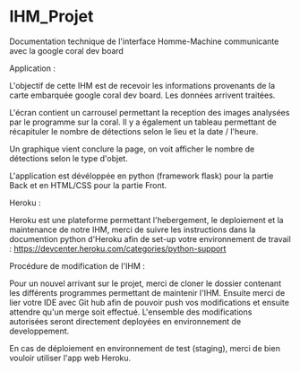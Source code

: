 # IHM_Projet
Documentation technique de l'interface Homme-Machine communicante avec la google coral dev board

Application : 

L'objectif de cette IHM est de recevoir les informations provenants de la carte embarquée google coral dev board. Les données arrivent traitées.

L'écran contient un carrousel permettant la reception des images analysées par le programme sur la coral. Il y a également un tableau permettant de récapituler le nombre de détections selon le lieu et la date / l'heure.

Un graphique vient conclure la page, on voit afficher le nombre de détections selon le type d'objet.

L'application est dévéloppée en python (framework flask) pour la partie Back et en HTML/CSS pour la partie Front.

Heroku : 

Heroku est une plateforme permettant l'hebergement, le deploiement et la maintenance de notre IHM, merci de suivre les instructions dans la documention python d'Heroku afin de set-up votre environnement de travail : https://devcenter.heroku.com/categories/python-support

Procédure de modification de l'IHM :

Pour un nouvel arrivant sur le projet, merci de cloner le dossier contenant les différents programmes permettant de maintenir l'IHM. Ensuite merci de lier votre IDE avec Git hub afin de pouvoir push vos modifications et ensuite attendre qu'un merge soit effectué. L'ensemble des modifications autorisées seront directement deployées en environnement de developpement. 

En cas de déploiement en environnement de test (staging), merci de bien vouloir utiliser l'app web Heroku.



